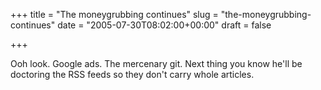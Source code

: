 +++
title = "The moneygrubbing continues"
slug = "the-moneygrubbing-continues"
date = "2005-07-30T08:02:00+00:00"
draft = false

+++

Ooh look. Google ads. The mercenary git. Next thing you know he'll be doctoring the RSS feeds so they don't carry whole articles.
